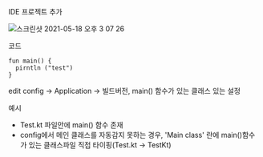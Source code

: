 IDE 프로젝트 추가

![스크린샷 2021-05-18 오후 3 07 26](https://user-images.githubusercontent.com/4969393/118599617-c927ef80-b7ea-11eb-9e86-1f7ed93b29bb.png)

코드
```
fun main() { 
  pirntln ("test")
}
```

edit config -> Application -> 빌드버전, main() 함수가 있는 클래스 있는 설정

예시
- Test.kt 파일안에 main() 함수 존재
- config에서 메인 클래스를 자동감지 못하는 경우, 'Main class' 란에 main()함수가 있는 클래스파일 직접 타이핑(Test.kt -> TestKt)
